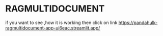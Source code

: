 # RAGMULTIDOCUMENT
if you want to see ,how it is working then click on link
https://pandahulk-ragmultidocument-app-ui6eac.streamlit.app/
